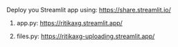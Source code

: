 Deploy you Streamlit app using:
https://share.streamlit.io/

1. app.py:
https://ritikaxg.streamlit.app/

2. files.py:
   https://ritikaxg-uploading.streamlit.app/
